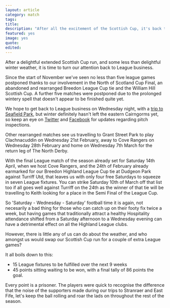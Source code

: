 ```yaml
---
layout: article
category: match
tags:
title:
description: "After all the excitement of the Scottish Cup, it's back to League business for Brora Rangers"
featured: yes
image: yes
quote:
edited:
---
```

After a delightful extended Scottish Cup run, and some less than delightful winter weather, it is time to turn our attention back to League business.

Since the start of November we've seen no less than five league games postponed thanks to our involvement in the North of Scotland Cup Final, an abandoned and rearranged Breedon League Cup tie and the William Hill Scottish Cup. A further five matches were postponed due to the prolonged wintery spell that doesn't appear to be finished quite yet.

We hope to get back to League business on Wednesday night, with a [trip to Seafield Park](/2018/02/14/strathspey-away/), but winter definitely hasn't left the eastern Cairngorms yet, so keep an eye on [Twitter](https://twitter.com/brorarangers) and [Facebook](https://www.facebook.com/brorarangersfc/) for updates regarding pitch inspections.

Other rearranged matches see us travelling to Grant Street Park to play Clachnacuddin on Wednesday 21st February, away to Cove Rangers on Wednesday 28th February and home on Wednesday 7th March for the return leg of The North Derby.

With the final League match of the season already set for Saturday 14th April, when we host Cove Rangers, and the 24th of February already earmarked for our Breedon Highland League Cup tie at Dudgeon Park against Turriff Utd, that leaves us with only four free Saturdays to squeeze in seven League fixtures. You can strike Saturday 10th of March off that list too if all goes well against Turriff on the 24th as the winner of that tie will be travelling to Keith looking for a place in the Semi Final of the League Cup.

So 'Saturday - Wednesday - Saturday' football time it is again, not necesarily a bad thing for those who can catch up on their footy fix twice a week, but having games that traditionally attract a healthy Hospitality attendance shifted from a Saturday afternoon to a Wednesday evening can have a detrimental effect on all the Highland League clubs.

However, there is little any of us can do about the weather, and who amongst us would swap our Scottish Cup run for a couple of extra League games?

It all boils down to this:

 - 15 League fixtures to be fulfilled over the next 9 weeks
 - 45 points sitting waiting to be won, with a final tally of 86 points the goal.

Every point is a prisoner. The players were quick to recognise the difference that the noise of the supporters made during our trips to Stranraer and East Fife, let's keep the ball rolling and roar the lads on throughout the rest of the season.
